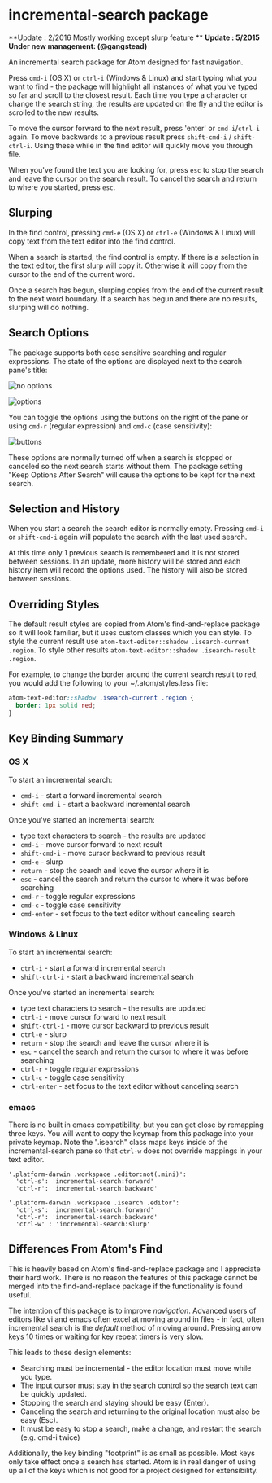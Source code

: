 # incremental-search package

**Update : 2/2016 Mostly working except slurp feature **
**Update : 5/2015 Under new management: (@gangstead)**

An incremental search package for Atom designed for fast navigation.

Press `cmd-i` (OS X) or `ctrl-i` (Windows & Linux) and start typing what you want to find - the
package will highlight all instances of what you've typed so far and scroll to the closest
result.  Each time you type a character or change the search string, the results are updated
on the fly and the editor is scrolled to the new results.

To move the cursor forward to the next result, press 'enter' or `cmd-i`/`ctrl-i` again.  To move backwards
to a previous result press `shift-cmd-i` / `shift-ctrl-i`.  Using these while in the find
editor will quickly move you through file.

When you've found the text you are looking for, press `esc` to stop the search and leave the
cursor on the search result.  To cancel the search and return to where you started, press `esc`.

## Slurping

In the find control, pressing `cmd-e` (OS X) or `ctrl-e` (Windows & Linux) will copy text from
the text editor into the find control.

When a search is started, the find control is empty.  If there is a selection in the text
editor, the first slurp will copy it.  Otherwise it will copy from the cursor to the end of the
current word.

Once a search has begun, slurping copies from the end of the current result to the next word
boundary.  If a search has begun and there are no results, slurping will do nothing.

## Search Options

The package supports both case sensitive searching and regular expressions.  The state of the
options are displayed next to the search pane's title:

![no options](http://gangstead.github.com/atom-incremental-search/images/label-no-options.png)

![options](http://gangstead.github.com/atom-incremental-search/images/label-options.png)

You can toggle the options using the buttons on the right of the pane or using `cmd-r` (regular
expression) and `cmd-c` (case sensitivity):

![buttons](http://gangstead.github.com/atom-incremental-search/images/buttons.png)

These options are normally turned off when a search is stopped or canceled so the next search
starts without them.  The package setting "Keep Options After Search" will cause the options to
be kept for the next search.

## Selection and History

When you start a search the search editor is normally empty.  Pressing `cmd-i` or `shift-cmd-i`
again will populate the search with the last used search.

At this time only 1 previous search is remembered and it is not stored between sessions.
In an update, more history will be stored and each history item will record the options used.
The history will also be stored between sessions.

## Overriding Styles

The default result styles are copied from Atom's find-and-replace package so it will look
familiar, but it uses custom classes which you can style.  To style the current result use
`atom-text-editor::shadow .isearch-current .region`.  To style other results
`atom-text-editor::shadow .isearch-result .region`.

For example, to change the border around the current search result to red, you would add
the following to your ~/.atom/styles.less file:

```css
atom-text-editor::shadow .isearch-current .region {
  border: 1px solid red;
}
```

## Key Binding Summary

### OS X

To start an incremental search:

* `cmd-i` - start a forward incremental search
* `shift-cmd-i` - start a backward incremental search

Once you've started an incremental search:

* type text characters to search - the results are updated
* `cmd-i` - move cursor forward to next result
* `shift-cmd-i` - move cursor backward to previous result
* `cmd-e` - slurp
* `return` - stop the search and leave the cursor where it is
* `esc` - cancel the search and return the cursor to where it was before searching
* `cmd-r` - toggle regular expressions
* `cmd-c` - toggle case sensitivity
* `cmd-enter` - set focus to the text editor without canceling search

### Windows & Linux

To start an incremental search:

* `ctrl-i` - start a forward incremental search
* `shift-ctrl-i` - start a backward incremental search

Once you've started an incremental search:

* type text characters to search - the results are updated
* `ctrl-i` - move cursor forward to next result
* `shift-ctrl-i` - move cursor backward to previous result
* `ctrl-e` - slurp
* `return` - stop the search and leave the cursor where it is
* `esc` - cancel the search and return the cursor to where it was before searching
* `ctrl-r` - toggle regular expressions
* `ctrl-c` - toggle case sensitivity
* `ctrl-enter` - set focus to the text editor without canceling search

### emacs

There is no built in emacs compatibility, but you can get close by remapping three keys. You
will want to copy the keymap from this package into your private keymap.  Note the ".isearch"
class maps keys inside of the incremental-search pane so that `ctrl-w` does not override
mappings in your text editor.

```
'.platform-darwin .workspace .editor:not(.mini)':
  'ctrl-s': 'incremental-search:forward'
  'ctrl-r': 'incremental-search:backward'

'.platform-darwin .workspace .isearch .editor':
  'ctrl-s': 'incremental-search:forward'
  'ctrl-r': 'incremental-search:backward'
  'ctrl-w' : 'incremental-search:slurp'
```

## Differences From Atom's Find

This is heavily based on Atom's find-and-replace package and I appreciate their hard work.
There is no reason the features of this package cannot be merged into the find-and-replace
package if the functionality is found useful.

The intention of this package is to improve *navigation*.  Advanced users of editors like vi
and emacs often excel at moving around in files - in fact, often incremental search is the
 *default* method of moving around.  Pressing arrow keys 10 times or waiting for key repeat
timers is very slow.

This leads to these design elements:

* Searching must be incremental - the editor location must move while you type.
* The input cursor must stay in the search control so the search text can be quickly updated.
* Stopping the search and staying should be easy (Enter).
* Canceling the search and returning to the original location must also be easy (Esc).
* It must be easy to stop a search, make a change, and restart the search (e.g. cmd-i twice)

Additionally, the key binding "footprint" is as small as possible.  Most keys only take effect
once a search has started.  Atom is in real danger of using up all of the keys which is not
good for a project designed for extensibility.
